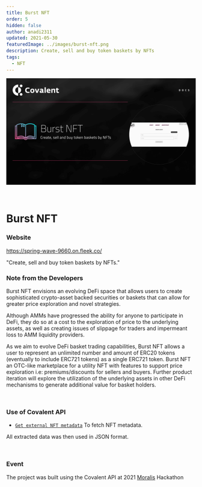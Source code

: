 ```yaml
---
title: Burst NFT
order: 5
hidden: false
author: anadi2311
updated: 2021-05-30
featuredImage: ../images/burst-nft.png
description: Create, sell and buy token baskets by NFTs
tags:
  - NFT
---
```


![Burst NFT Banner](../images/burst-nft.png)

&nbsp;
# Burst NFT

### Website
https://spring-wave-9660.on.fleek.co/

<Aside>

"Create, sell and buy token baskets by NFTs."

</Aside>

### Note from the Developers
Burst NFT envisions an evolving DeFi space that allows users to create sophisticated crypto-asset backed securities or baskets that can allow for greater price exploration and novel strategies. 

Although AMMs have progressed the ability for anyone to participate in DeFi, they do so at a cost to the exploration of price to the underlying assets, as well as creating issues of slippage for traders and impermeant loss to AMM liquidity providers. 
 
As we aim to evolve DeFi basket trading capabilities, Burst NFT allows a user to represent an 
unlimited number and amount of ERC20 tokens (eventually to include ERC721 tokens) as a single 
ERC721 token. Burst NFT an OTC-like marketplace for a utility NFT with features to support 
price exploration i.e: premiums/discounts for sellers and buyers. Further product iteration 
will explore the utilization of the underlying assets in other DeFi mechanisms to generate 
additional value for basket holders.

&nbsp;
### Use of Covalent API
- [`Get external NFT metadata`](https://www.covalenthq.com/docs/api/#get-/v1/{chain_id}/tokens/{contract_address}/nft_metadata/{token_id}/) To fetch NFT metadata.

All extracted data was then used in JSON format.

&nbsp;
### Event
The project was built using the Covalent API at 2021 [Moralis](https://moralis.io/moralis-partners-with-covalent-for-2021-moralis-hackathon/) Hackathon

&nbsp;
